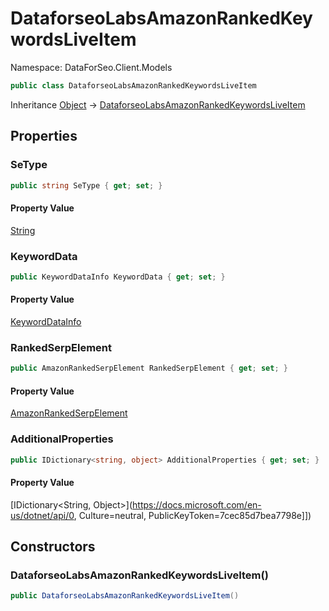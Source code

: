 # DataforseoLabsAmazonRankedKeywordsLiveItem

Namespace: DataForSeo.Client.Models

```csharp
public class DataforseoLabsAmazonRankedKeywordsLiveItem
```

Inheritance [Object](https://docs.microsoft.com/en-us/dotnet/api/Object) → [DataforseoLabsAmazonRankedKeywordsLiveItem](./DataforseoLabsAmazonRankedKeywordsLiveItem.md)

## Properties

### **SeType**

```csharp
public string SeType { get; set; }
```

#### Property Value

[String](https://docs.microsoft.com/en-us/dotnet/api/String)<br>

### **KeywordData**

```csharp
public KeywordDataInfo KeywordData { get; set; }
```

#### Property Value

[KeywordDataInfo](./KeywordDataInfo.md)<br>

### **RankedSerpElement**

```csharp
public AmazonRankedSerpElement RankedSerpElement { get; set; }
```

#### Property Value

[AmazonRankedSerpElement](./AmazonRankedSerpElement.md)<br>

### **AdditionalProperties**

```csharp
public IDictionary<string, object> AdditionalProperties { get; set; }
```

#### Property Value

[IDictionary&lt;String, Object&gt;](https://docs.microsoft.com/en-us/dotnet/api/0, Culture=neutral, PublicKeyToken=7cec85d7bea7798e]])<br>

## Constructors

### **DataforseoLabsAmazonRankedKeywordsLiveItem()**

```csharp
public DataforseoLabsAmazonRankedKeywordsLiveItem()
```
